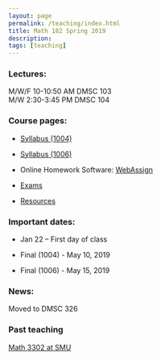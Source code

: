 ```yaml
---
layout: page
permalink: /teaching/index.html
title: Math 182 Spring 2019
description: 
tags: [teaching]
---
```


### Lectures: 

M/W/F 10-10:50 AM DMSC 103 <br />
M/W   2:30-3:45 PM DMSC 104

### Course pages:

* <a href="/assets/math182_1004_S19_syll.pdf">Syllabus (1004)</a>

* <a href="/assets/math182_1006_S19_syll.pdf">Syllabus (1006)</a>

* Online Homework Software: [WebAssign](https://www.webassign.net/)

* <a href="/math182/exams/index.html">Exams</a>

* <a href="/math182/resources/index.html">Resources</a>

### Important dates:

* Jan 22 – First day of class

* Final (1004) - May 10, 2019
 
* Final (1006) - May 15, 2019

### News:

Moved to DMSC 326

### Past teaching

<a href="/math3302/index.html">Math 3302 at SMU</a>












